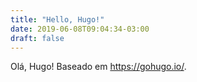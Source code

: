 ```yaml
---
title: "Hello, Hugo!"
date: 2019-06-08T09:04:34-03:00
draft: false
---
```

Olá, Hugo! Baseado em https://gohugo.io/.
